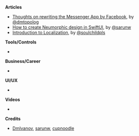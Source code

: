 
**Articles**

* [Thoughts on rewriting the Messenger App by Facebook](https://dmtopolog.com/fb-rewriting-messenger/), by [@dmtopolog](https://twitter.com/dmtopolog)
* [How to create Neumorphic design in SwiftUI](https://sarunw.com/posts/how-to-create-neomorphism-design-in-swiftui/), by [@sarunw](https://twitter.com/sarunw)
* [Introduction to Localization](https://fluffy.es/introduction-to-localization/), by [@soulchildpls](https://twitter.com/soulchildpls)

**Tools/Controls**

*

**Business/Career**

*

**UI/UX**

*

**Videos**

*

**Credits**

* [DmIvanov](https://github.com/DmIvanov), [sarunw](https://github.com/sarunw), [cupnoodle](https://github.com/cupnoodle)
